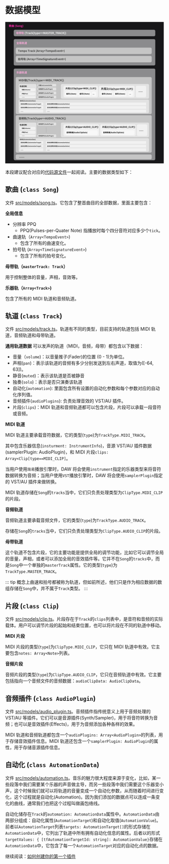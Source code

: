 # 数据模型

![数据模型概览](./images/charts/data_models.jpg)

本段建议配合对应的[代码源文件](https://github.com/tuneflow/tuneflow/tree/master/src/models)一起阅读。主要的数据类型如下：

## 歌曲 (`class Song`)

文件 [src/models/song.ts](https://github.com/tuneflow/tuneflow/blob/master/src/models/song.ts)。它包含了整首曲目的全部数据，里面主要包含：

**全局信息**

- 分辨率 PPQ
  - PPQ(Pulses-per-Quater Note) 指播放时每个四分音符对应多少个`tick`。
- 曲速轨（`Array<TempoEvent>`)
  - 包含了所有的曲速变化。
- 拍号轨 (`Array<TimeSignatureEvent>`)
  - 包含了所有的拍号变化。

**母带轨（`masterTrack: Track`）**

用于控制整体的音量，声相，音效等。

**乐器轨（`Array<Track>`)**

包含了所有的 MIDI 轨道和音频轨道。

## 轨道 (`class Track`)

文件 [src/models/track.ts](https://github.com/tuneflow/tuneflow/blob/master/src/models/track.ts)。轨道有不同的类型，目前支持的轨道包括 MIDI 轨道，音频轨道和母带轨道。

**通用轨道数据** 可以发声的轨道（MIDI，音频，母带）都包含以下数据：

- 音量（`volume`)：以音量推子(Fader)的位置 (0 - 1)为单位。
- 声相(`pan`)：表示该轨道的音频有多少分别发送到左右声道，取值为([-64, 63])。
- 静音(`muted`)：表示该轨道是否被静音
- 独奏(`solo`)：表示是否只演奏该轨道
- 自动化(`automation`): 里面包含所有设置的自动化参数和每个参数对应的自动化序列值。
- 音频插件(`audioPlugins`): 负责处理音效的 VST/AU 插件。
- 片段(`clips`)：MIDI 轨道和音频轨道都可以包含片段，片段可以承载一段音符或音频。

**MIDI 轨道**

MIDI 轨道主要承载音符数据，它的类型(`type`)为`TrackType.MIDI_TRACK`。

其中包含乐器信息(`insturment: InstrumentInfo`)，音源 VST/AU 插件数据(samplerPlugin: AudioPlugin)，和 MIDI 片段`clips: Array<Clip[type==MIDI_CLIP]`。

当用户使用`简易`播放引擎时，DAW 将会使用`instrument`指定的乐器类型来将音符数据转换为音频；当用户使用`VST`播放引擎时，DAW 将会使用`samplerPlugin`指定的 VST/AU 插件来做转换。

MIDI 轨道存储在`Song`的`tracks`当中，它们只负责处理类型为`ClipType.MIDI_CLIP`的片段。

**音频轨道**

音频轨道主要承载音频文件，它的类型(`type`)为`TrackType.AUDIO_TRACK`。

存储在`Song`的`tracks`当中，它们只负责处理类型为`ClipType.AUDIO_CLIP`的片段。

**母带轨道**

这个轨道不包含片段，它的主要功能是提供全局的调节功能，比如它可以调节全局的音量，声相，或者可以添加全局的音效插件等。它并不在`Song`的`tracks`中，而是`Song`中一个单独的`masterTrack`属性。它的类型(`type`)为`TrackType.MASTER_TRACK`。

<!-- prettier-ignore-start -->
::: tip
概念上曲速和拍号都被称为轨道，但如前所述，他们只是作为相应数据的数组存储在`Song`中，并不属于`Track`类型。
:::
<!-- prettier-ignore-end -->

## 片段 (`class Clip`)

文件 [src/models/clip.ts](https://github.com/tuneflow/tuneflow/blob/master/src/models/clip.ts)。片段存在于`Track`的`clips`列表中，是音符和音频的实际载体。用户可以调节片段的起始和结束位置，也可以将片段在不同的轨道中移动。

**MIDI 片段**

MIDI 片段的类型(`type`)为`ClipType.MIDI_CLIP`，它只在 MIDI 轨道中有效。它主要包含`notes: Array<Note>`列表。

**音频片段**

音频片段的类型(`type`)为`ClipType.AUDIO_CLIP`，它只在音频轨道中有效。它主要包括指向一个音频文件的音频数据：`audioClipData: AudioClipData`。

## 音频插件 (`class AudioPlugin`)

文件 [src/models/audio_plugin.ts](https://github.com/tuneflow/tuneflow/blob/master/src/models/audio_plugin.ts)。音频插件指传统意义上用于音频处理的 VST/AU 等插件。它们可以是音源插件(Synth/Sampler)，用于将音符转换为音频；也可以是音效插件(Effects)，用于为音频添加各种各样的效果。

MIDI 轨道和音频轨道都包含一个`audioPlugins: Array<AudioPlugin>`的列表，用于存储音效插件信息。MIDI 轨道还包含一个`samplerPlugin: AudioPlugin`的属性，用于存储音源插件信息。

## 自动化 (`class AutomationData`)

文件 [src/models/automation.ts](https://github.com/tuneflow/tuneflow/blob/master/src/models/automation.ts)。音乐的魅力很大程度来源于变化，比如，某一些段落中我们需要某个乐器的声音做主导，而另一些段落中我们需要这个乐器变小声，这个时候我们就可以将轨道的音量变成一个自动化参数，从而随着时间进行变化，这个过程就是自动化(Automation)。因为我们添加的数据点可以连成一条变化的曲线，通常我们也把这个过程叫做画包络线。

自动化储存在`Track`的`automation: AutomationData`属性中。`AutomationData`由两部分组成：自动化属性(`AutomationTarget`)和自动化取值(`AutomationValue`)。前者以`AutomationTarget`列表`targets: AutomationTarget[]`的形式存储在`AutomationData`中，它列出了轨道中所有拥有自动化信息的属性。后者以的形式`targetValues: { [tfAutomationTargetId: string]: AutomationValue}`存储在`AutomationData`中，它包含了每一个`AutomationTarget`对应的自动化点的数据。

继续阅读：[如何创建你的第一个插件](./create-your-first-plugin.md)

